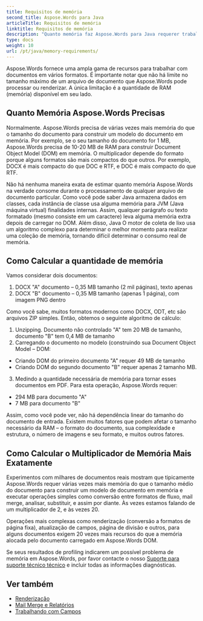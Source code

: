 ```yaml
---
title: Requisitos de memória
second_title: Aspose.Words para Java
articleTitle: Requisitos de memória
linktitle: Requisitos de memória
description: "Quanto memória faz Aspose.Words para Java requerer trabalhar com documentos? Saiba os detalhes."
type: docs
weight: 10
url: /pt/java/memory-requirements/
---
```


Aspose.Words fornece uma ampla gama de recursos para trabalhar com documentos em vários formatos. É importante notar que não há limite no tamanho máximo de um arquivo de documento que Aspose.Words pode processar ou renderizar. A única limitação é a quantidade de RAM (memória) disponível em seu lado.

## Quanto Memória Aspose.Words Precisas

Normalmente. Aspose.Words precisa de várias vezes mais memória do que o tamanho do documento para construir um modelo do documento em memória. Por exemplo, se o seu tamanho do documento for 1 MB, Aspose.Words precisa de 10-20 MB de RAM para construir Document Object Model (DOM) em memória. O multiplicador depende do formato porque alguns formatos são mais compactos do que outros. Por exemplo, DOCX é mais compacto do que DOC e RTF, e DOC é mais compacto do que RTF.

Não há nenhuma maneira exata de estimar quanto memória Aspose.Words na verdade consome durante o processamento de qualquer arquivo de documento particular. Como você pode saber Java armazena dados em classes, cada instância de classe usa alguma memória para JVM (Java máquina virtual) finalidades internas. Assim, qualquer parágrafo ou texto formatado (mesmo consiste em um caractere) leva alguma memória extra depois de carregar no DOM. Além disso, Java O motor de coleta de lixo usa um algoritmo complexo para determinar o melhor momento para realizar uma coleção de memória, tornando difícil determinar o consumo real de memória.

## Como Calcular a quantidade de memória

Vamos considerar dois documentos:

1. DOCX "A" documento – 0,35 MB tamanho (2 mil páginas), texto apenas
2. DOCX "B" documento – 0,35 MB tamanho (apenas 1 página), com imagem PNG dentro

Como você sabe, muitos formatos modernos como DOCX, ODT, etc são arquivos ZIP simples. Então, obtemos o seguinte algoritmo de cálculo:
1. Unzipping. Documento não controlado "A" tem 20 MB de tamanho, documento "B" tem 0,4 MB de tamanho
2. Carregando o documento no modelo (construindo sua Document Object Model – DOM:
* Criando DOM do primeiro documento "A" requer 49 MB de tamanho
* Criando DOM do segundo documento "B" requer apenas 2 tamanho MB.
3. Medindo a quantidade necessária de memória para tornar esses documentos em PDF. Para esta operação, Aspose.Words requer:
  * 294 MB para documento "A"
  * 7 MB para documento "B"

Assim, como você pode ver, não há dependência linear do tamanho do documento de entrada. Existem muitos fatores que podem afetar o tamanho necessário da RAM – o formato do documento, sua complexidade e estrutura, o número de imagens e seu formato, e muitos outros fatores.

## Como Calcular o Multiplicador de Memória Mais Exatamente

Experimentos com milhares de documentos reais mostram que tipicamente Aspose.Words requer várias vezes mais memória do que o tamanho médio do documento para construir um modelo de documento em memória e executar operações simples como conversão entre formatos de fluxo, mail merge, analisar, substituir, e assim por diante. Às vezes estamos falando de um multiplicador de 2, e às vezes 20.

Operações mais complexas como renderização (conversão a formatos de página fixa), atualização de campos, página de divisão e outros, para alguns documentos exigem 20 vezes mais recursos do que a memória alocada pelo documento carregado em Aspose.Words DOM.

Se seus resultados de profiling indicarem um possível problema de memória em Aspose.Words, por favor contacte o nosso [Suporte para suporte técnico técnico](/words/pt/java/technical-support/) e incluir todas as informações diagnósticas.

## Ver também

* [Renderização](/words/pt/java/rendering/)
* [Mail Merge e Relatórios](/words/java/mail-merge-and-reporting/)
* [Trabalhando com Campos](/words/pt/java/working-with-fields/)